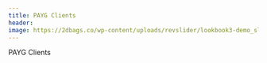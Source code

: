 ```yaml
---
title: PAYG Clients
header:
image: https://2dbags.co/wp-content/uploads/revslider/lookbook3-demo_slider/placeholder.jpg
---
```


PAYG Clients
